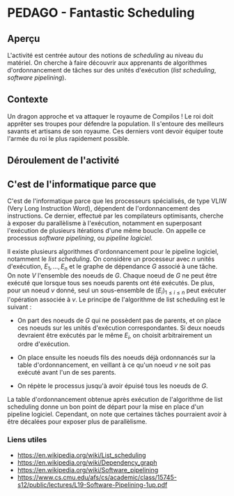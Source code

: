 # PEDAGO - Fantastic Scheduling

## Aperçu

L'activité est centrée autour des notions de *scheduling* au niveau du
matériel.  On cherche à faire découvrir aux apprenants de algorithmes
d'ordonnancement de tâches sur des unités d'exécution (*list
scheduling*, *software pipelining*).

## Contexte

Un dragon approche et va attaquer le royaume de Compilos ! Le roi doit
apprêter ses troupes pour défendre la population. Il s'entoure des
meilleurs savants et artisans de son royaume. Ces derniers vont devoir
équiper toute l'armée du roi le plus rapidement possible.

## Déroulement de l'activité



## C'est de l'informatique parce que

C'est de l'informatique parce que les processeurs spécialisés, de type
VLIW (Very Long Instruction Word), dépendent de l'ordonnancement des
instructions. Ce dernier, effectué par les compilateurs optimisants,
cherche à exposer du parallèlisme à l'exécution, notamment en
superposant l'exécution de plusieurs itérations d'une même boucle. On
appelle ce processus *software pipelining*, ou *pipeline logiciel*.

Il existe plusieurs algorithmes d'ordonnancement pour le pipeline
logiciel, notamment le *list scheduling*. On considère un processeur
avec $n$ unités d'exécution, $E_1,\ldots,E_n$ et le graphe de
dépendance $G$ associé à une tâche. On note $V$ l'ensemble des noeuds
de $G$. Chaque noeud de $G$ ne peut être exécuté que lorsque tous ses
noeuds parents ont été exécutés. De plus, pour un noeud $v$ donné,
seul un sous-ensemble de $(E_i)_{1\leqslant i\leqslant n}$ peut
exécuter l'opération associée à $v$. Le principe de l'algorithme de
list scheduling est le suivant :

- On part des noeuds de $G$ qui ne possèdent pas de parents, et on
place ces noeuds sur les unités d'exécution correspondantes. Si deux
noeuds devraient être exécutés par le même $E_i$, on choisit
arbitrairement un ordre d'exécution.

- On place ensuite les noeuds fils des noeuds déjà ordonnancés sur la
table d'ordonnancement, en veillant à ce qu'un noeud $v$ ne soit pas
exécuté avant l'un de ses parents.

- On répète le processus jusqu'à avoir épuisé tous les noeuds de $G$.

La table d'ordonnancement obtenue après exécution de l'algorithme de
list scheduling donne un bon point de départ pour la mise en place
d'un pipeline logiciel. Cependant, on note que certaines tâches
pourraient avoir à être décalées pour exposer plus de parallèlisme.

### Liens utiles

- https://en.wikipedia.org/wiki/List_scheduling
- https://en.wikipedia.org/wiki/Dependency_graph
- https://en.wikipedia.org/wiki/Software_pipelining
- https://www.cs.cmu.edu/afs/cs/academic/class/15745-s12/public/lectures/L19-Software-Pipelining-1up.pdf
